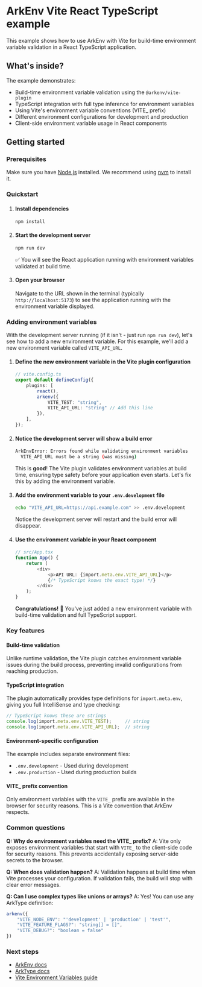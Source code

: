 # ArkEnv Vite React TypeScript example

This example shows how to use ArkEnv with Vite for build-time environment variable validation in a React TypeScript application.


## What's inside?

The example demonstrates:
- Build-time environment variable validation using the `@arkenv/vite-plugin`
- TypeScript integration with full type inference for environment variables
- Using Vite's environment variable conventions (VITE_ prefix)
- Different environment configurations for development and production
- Client-side environment variable usage in React components

## Getting started

### Prerequisites

Make sure you have [Node.js](https://nodejs.org) installed. We recommend using [nvm](https://github.com/nvm-sh/nvm) to install it.

### Quickstart

1. #### Install dependencies
    ```bash
    npm install
    ```

2. #### Start the development server
    ```bash
    npm run dev
    ```
    :white_check_mark: You will see the React application running with environment variables validated at build time.

3. #### Open your browser
    Navigate to the URL shown in the terminal (typically `http://localhost:5173`) to see the application running with the environment variable displayed.

### Adding environment variables

With the development server running (if it isn't - just run `npm run dev`), let's see how to add a new environment variable. For this example, we'll add a new environment variable called `VITE_API_URL`.

1. #### Define the new environment variable in the Vite plugin configuration
    ```typescript
    // vite.config.ts
    export default defineConfig({
        plugins: [
            react(),
            arkenv({
                VITE_TEST: "string",
                VITE_API_URL: "string" // Add this line
            }),
        ],
    });
    ```

2. #### Notice the development server will show a build error
    ```bash
    ArkEnvError: Errors found while validating environment variables
      VITE_API_URL must be a string (was missing)
    ```
    This is **good**! The Vite plugin validates environment variables at build time, ensuring type safety before your application even starts. Let's fix this by adding the environment variable.

3. #### Add the environment variable to your `.env.development` file
    ```bash
    echo "VITE_API_URL=https://api.example.com" >> .env.development
    ```
    
    Notice the development server will restart and the build error will disappear.

4. #### Use the environment variable in your React component
    ```typescript
    // src/App.tsx
    function App() {
        return (
            <div>
                <p>API URL: {import.meta.env.VITE_API_URL}</p>
                {/* TypeScript knows the exact type! */}
            </div>
        );
    }
    ```
    
    **Congratulations!** :tada: You've just added a new environment variable with build-time validation and full TypeScript support.

### Key features

#### Build-time validation
Unlike runtime validation, the Vite plugin catches environment variable issues during the build process, preventing invalid configurations from reaching production.

#### TypeScript integration
The plugin automatically provides type definitions for `import.meta.env`, giving you full IntelliSense and type checking:

```typescript
// TypeScript knows these are strings
console.log(import.meta.env.VITE_TEST);     // string
console.log(import.meta.env.VITE_API_URL);  // string
```

#### Environment-specific configuration
The example includes separate environment files:
- `.env.development` - Used during development
- `.env.production` - Used during production builds

#### VITE_ prefix convention
Only environment variables with the `VITE_` prefix are available in the browser for security reasons. This is a Vite convention that ArkEnv respects.

### Common questions

**Q: Why do environment variables need the VITE_ prefix?**
A: Vite only exposes environment variables that start with `VITE_` to the client-side code for security reasons. This prevents accidentally exposing server-side secrets to the browser.

**Q: When does validation happen?**
A: Validation happens at build time when Vite processes your configuration. If validation fails, the build will stop with clear error messages.

**Q: Can I use complex types like unions or arrays?**
A: Yes! You can use any ArkType definition:
```typescript
arkenv({
    "VITE_NODE_ENV": "'development' | 'production' | 'test'",
    "VITE_FEATURE_FLAGS?": "string[] = []",
    "VITE_DEBUG?": "boolean = false"
})
```

### Next steps

- [ArkEnv docs](https://arkenv.vercel.app/docs)
- [ArkType docs](https://arktype.io/)
- [Vite Environment Variables guide](https://vitejs.dev/guide/env-and-mode.html)
